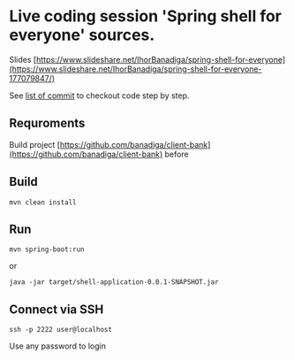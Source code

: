 # Live coding session 'Spring shell for everyone' sources. 

Slides [https://www.slideshare.net/IhorBanadiga/spring-shell-for-everyone](https://www.slideshare.net/IhorBanadiga/spring-shell-for-everyone-177079847/)

See [list of commit](https://github.com/banadiga/shell-application/commits/master) to checkout code step by step.


## Requroments

Build project [https://github.com/banadiga/client-bank](https://github.com/banadiga/client-bank) before

## Build

```
mvn clean install
```

## Run 
```
mvn spring-boot:run
```
or
```
java -jar target/shell-application-0.0.1-SNAPSHOT.jar 
```

## Connect via SSH

```
ssh -p 2222 user@localhost
```


Use any password to login

